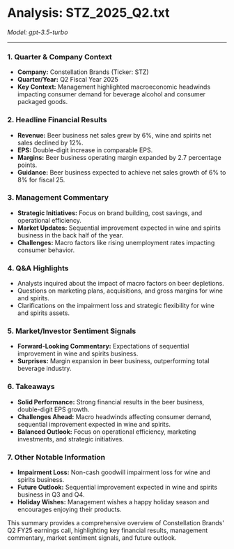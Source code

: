 # Analysis: STZ_2025_Q2.txt

*Model: gpt-3.5-turbo*

---

### 1. Quarter & Company Context
- **Company:** Constellation Brands (Ticker: STZ)
- **Quarter/Year:** Q2 Fiscal Year 2025
- **Key Context:** Management highlighted macroeconomic headwinds impacting consumer demand for beverage alcohol and consumer packaged goods.

### 2. Headline Financial Results
- **Revenue:** Beer business net sales grew by 6%, wine and spirits net sales declined by 12%.
- **EPS:** Double-digit increase in comparable EPS.
- **Margins:** Beer business operating margin expanded by 2.7 percentage points.
- **Guidance:** Beer business expected to achieve net sales growth of 6% to 8% for fiscal 25.

### 3. Management Commentary
- **Strategic Initiatives:** Focus on brand building, cost savings, and operational efficiency.
- **Market Updates:** Sequential improvement expected in wine and spirits business in the back half of the year.
- **Challenges:** Macro factors like rising unemployment rates impacting consumer behavior.

### 4. Q&A Highlights
- Analysts inquired about the impact of macro factors on beer depletions.
- Questions on marketing plans, acquisitions, and gross margins for wine and spirits.
- Clarifications on the impairment loss and strategic flexibility for wine and spirits assets.

### 5. Market/Investor Sentiment Signals
- **Forward-Looking Commentary:** Expectations of sequential improvement in wine and spirits business.
- **Surprises:** Margin expansion in beer business, outperforming total beverage industry.

### 6. Takeaways
- **Solid Performance:** Strong financial results in the beer business, double-digit EPS growth.
- **Challenges Ahead:** Macro headwinds affecting consumer demand, sequential improvement expected in wine and spirits.
- **Balanced Outlook:** Focus on operational efficiency, marketing investments, and strategic initiatives.

### 7. Other Notable Information
- **Impairment Loss:** Non-cash goodwill impairment loss for wine and spirits business.
- **Future Outlook:** Sequential improvement expected in wine and spirits business in Q3 and Q4.
- **Holiday Wishes:** Management wishes a happy holiday season and encourages enjoying their products.

This summary provides a comprehensive overview of Constellation Brands' Q2 FY25 earnings call, highlighting key financial results, management commentary, market sentiment signals, and future outlook.